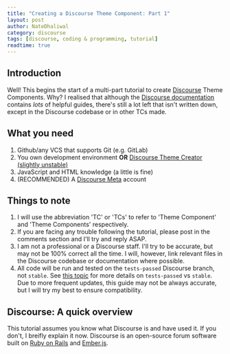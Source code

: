 ```yaml
---
title: "Creating a Discourse Theme Component: Part 1"
layout: post
author: NateDhaliwal
category: discourse
tags: [discourse, coding & programming, tutorial]
readtime: true
---
```


## Introduction
Well! This begins the start of a multi-part tutorial to create [Discourse](https://discourse.org) Theme Components. Why? I realised that although the [Discourse documentation](https://meta.discourse.org/c/documentation/developer-guides/56) contains *lots* of helpful guides, there's still a lot left that isn't written down, except in the Discourse codebase or in other TCs made.

## What you need
1. Github/any VCS that supports Git (e.g. GitLab)
2. You own development environment **OR** [Discourse Theme Creator (slightly unstable)](https://discourse.theme-creator.io)
3. JavaScript and HTML knowledge (a little is fine)
4. (RECOMMENDED) A [Discourse Meta](https://meta.discourse.org) account

## Things to note
1. I will use the abbreviation 'TC' or 'TCs' to refer to 'Theme Component' and 'Theme Components' respectively.
2. If you are facing any trouble following the tutorial, please post in the comments section and I'll try and reply ASAP.
3. I am not a professional or a Discourse staff. I'll try to be accurate, but may not be 100% correct all the time. I will, however, link relevant files in the Discourse codebase or documentation where possible.
4. All code will be run and tested on the `tests-passed` Discourse branch, not `stable`. See [this topic](https://meta.discourse.org/t/configure-a-supported-tracking-branch-to-get-discourse-software-updates/17014) for more details on `tests-passed` vs `stable`. Due to more frequent updates, this guide may not be always accurate, but I will try my best to ensure compatibility.

## Discourse: A quick overview
This tutorial assumes you know what Discourse is and have used it. If you don't, I breifly explain it now. Discourse is an open-source forum software built on [Ruby on Rails](https://rubyonrails.org) and [Ember.js](https://emberjs.com). 

